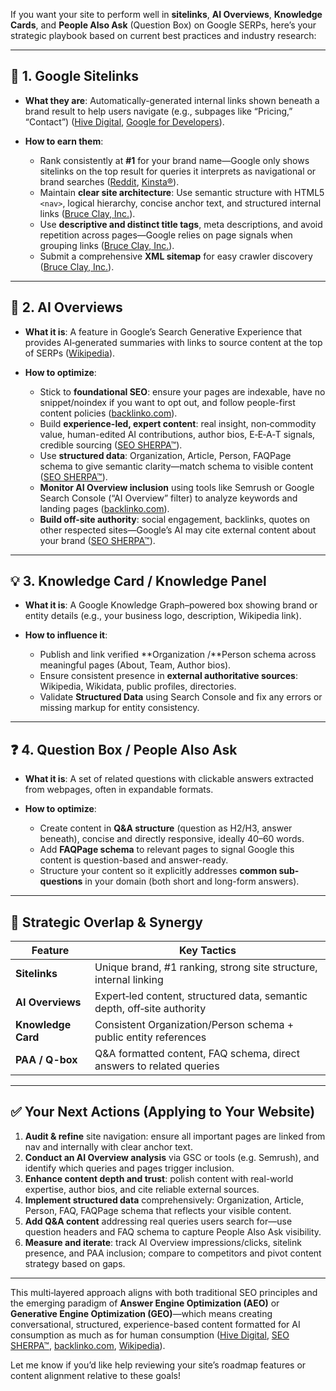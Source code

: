 If you want your site to perform well in **sitelinks**, **AI Overviews**, **Knowledge Cards**, and **People Also Ask** (Question Box) on Google SERPs, here’s your strategic playbook based on current best practices and industry research:

---

## 🔗 1. Google Sitelinks

* **What they are**: Automatically-generated internal links shown beneath a brand result to help users navigate (e.g., subpages like “Pricing,” “Contact”) ([Hive Digital][1], [Google for Developers][2]).
* **How to earn them**:

  * Rank consistently at **#1** for your brand name—Google only shows sitelinks on the top result for queries it interprets as navigational or brand searches ([Reddit][3], [Kinsta®][4]).
  * Maintain **clear site architecture**: Use semantic structure with HTML5 `<nav>`, logical hierarchy, concise anchor text, and structured internal links ([Bruce Clay, Inc.][5]).
  * Use **descriptive and distinct title tags**, meta descriptions, and avoid repetition across pages—Google relies on page signals when grouping links ([Bruce Clay, Inc.][5]).
  * Submit a comprehensive **XML sitemap** for easy crawler discovery ([Bruce Clay, Inc.][5]).

---

## 🧠 2. AI Overviews

* **What it is**: A feature in Google’s Search Generative Experience that provides AI‑generated summaries with links to source content at the top of SERPs ([Wikipedia][6]).
* **How to optimize**:

  * Stick to **foundational SEO**: ensure your pages are indexable, have no snippet/noindex if you want to opt out, and follow people-first content policies ([backlinko.com][7]).
  * Build **experience-led, expert content**: real insight, non‑commodity value, human-edited AI contributions, author bios, E‑E‑A‑T signals, credible sourcing ([SEO SHERPA™][8]).
  * Use **structured data**: Organization, Article, Person, FAQPage schema to give semantic clarity—match schema to visible content ([SEO SHERPA™][8]).
  * **Monitor AI Overview inclusion** using tools like Semrush or Google Search Console (“AI Overview” filter) to analyze keywords and landing pages ([backlinko.com][7]).
  * **Build off-site authority**: social engagement, backlinks, quotes on other respected sites—Google’s AI may cite external content about your brand ([SEO SHERPA™][8]).

---

## 💡 3. Knowledge Card / Knowledge Panel

* **What it is**: A Google Knowledge Graph–powered box showing brand or entity details (e.g., your business logo, description, Wikipedia link).
* **How to influence it**:

  * Publish and link verified \*\*Organization /\*\*Person schema across meaningful pages (About, Team, Author bios).
  * Ensure consistent presence in **external authoritative sources**: Wikipedia, Wikidata, public profiles, directories.
  * Validate **Structured Data** using Search Console and fix any errors or missing markup for entity consistency.

---

## ❓ 4. Question Box / People Also Ask

* **What it is**: A set of related questions with clickable answers extracted from webpages, often in expandable formats.
* **How to optimize**:

  * Create content in **Q\&A structure** (question as H2/H3, answer beneath), concise and directly responsive, ideally 40–60 words.
  * Add **FAQPage schema** to relevant pages to signal Google this content is question-based and answer-ready.
  * Structure your content so it explicitly addresses **common sub-questions** in your domain (both short and long-form answers).

---

## 🧭 Strategic Overlap & Synergy

| Feature            | Key Tactics                                                             |
| ------------------ | ----------------------------------------------------------------------- |
| **Sitelinks**      | Unique brand, #1 ranking, strong site structure, internal linking       |
| **AI Overviews**   | Expert‑led content, structured data, semantic depth, off‑site authority |
| **Knowledge Card** | Consistent Organization/Person schema + public entity references        |
| **PAA / Q-box**    | Q\&A formatted content, FAQ schema, direct answers to related queries   |

---

## ✅ Your Next Actions (Applying to Your Website)

1. **Audit & refine** site navigation: ensure all important pages are linked from nav and internally with clear anchor text.
2. **Conduct an AI Overview analysis** via GSC or tools (e.g. Semrush), and identify which queries and pages trigger inclusion.
3. **Enhance content depth and trust**: polish content with real-world expertise, author bios, and cite reliable external sources.
4. **Implement structured data** comprehensively: Organization, Article, Person, FAQ, FAQPage schema that reflects your visible content.
5. **Add Q\&A content** addressing real queries users search for—use question headers and FAQ schema to capture People Also Ask visibility.
6. **Measure and iterate**: track AI Overview impressions/clicks, sitelink presence, and PAA inclusion; compare to competitors and pivot content strategy based on gaps.

---

This multi‑layered approach aligns with both traditional SEO principles and the emerging paradigm of **Answer Engine Optimization (AEO)** or **Generative Engine Optimization (GEO)**—which means creating conversational, structured, experience-based content formatted for AI consumption as much as for human consumption ([Hive Digital][1], [SEO SHERPA™][8], [backlinko.com][7], [Wikipedia][9]).

Let me know if you’d like help reviewing your site’s roadmap features or content alignment relative to these goals!

[1]: https://www.hivedigital.com/blog/how-to-influence-sitelinks-in-google/?utm_source=chatgpt.com "How to Influence Sitelinks in Google | Hive Digital"
[2]: https://developers.google.com/search/docs/appearance/sitelinks?utm_source=chatgpt.com "Learn About What Sitelinks Are | Google Search Central"
[3]: https://www.reddit.com/r/SEO/comments/nal3v7/google_sitelinks_are_not_the_toplevel_pages_in/?utm_source=chatgpt.com "Google Sitelinks are not the top-level pages in the menu ..."
[4]: https://kinsta.com/blog/google-sitelinks/?utm_source=chatgpt.com "How to Get Google Sitelinks for Your Site"
[5]: https://www.bruceclay.com/blog/what-are-sitelinks-best-practices-for-google-sitelinks/?utm_source=chatgpt.com "What Are Sitelinks? Best Practices for Google Sitelinks"
[6]: https://en.wikipedia.org/wiki/AI_Overviews?utm_source=chatgpt.com "AI Overviews"
[7]: https://backlinko.com/ai-overviews?utm_source=chatgpt.com "AI Overviews: What They Are and How to Optimize for Them"
[8]: https://seosherpa.com/google-ai-search-guidelines/?utm_source=chatgpt.com "Google AI Search Guidelines (2025): What They Mean for ..."
[9]: https://en.wikipedia.org/wiki/Answer_engine_optimization?utm_source=chatgpt.com "Answer engine optimization"
